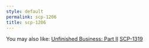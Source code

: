 ```yaml
---
style: default
permalink: scp-1206
title: scp-1206
---
```

You may also like:
[Unfinished Business: Part II](http://scp-wiki.net/unfinished-business-ii)
[SCP-1319](http://scp-wiki.net/scp-1319)